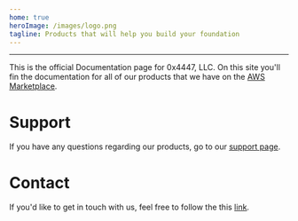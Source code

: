 ```yaml
---
home: true
heroImage: /images/logo.png
tagline: Products that will help you build your foundation
---
```


<products-list />

---

This is the official Documentation page for 0x4447, LLC. On this site you'll fin the documentation for all of our products that we have on the [AWS Marketplace](https://aws.amazon.com/marketplace/seller-profile?id=80edcebf-11fb-4c36-a3f4-49eb40b518a3).

# Support

If you have any questions regarding our products, go to our [support page](https://support.0x4447.com/).

# Contact

If you'd like to get in touch with us, feel free to follow the this [link](https://0x4447.com/contact).
